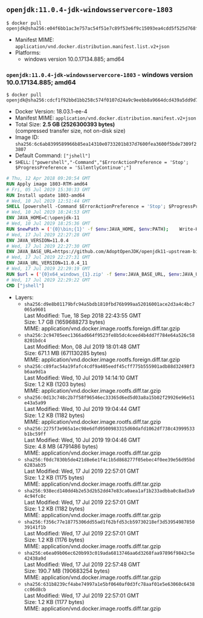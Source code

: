 ## `openjdk:11.0.4-jdk-windowsservercore-1803`

```console
$ docker pull openjdk@sha256:e04f6bb1ac3e757ac54f51e7c89f53e6f9c15093ea4cdd5f525d768f12d48786
```

-	Manifest MIME: `application/vnd.docker.distribution.manifest.list.v2+json`
-	Platforms:
	-	windows version 10.0.17134.885; amd64

### `openjdk:11.0.4-jdk-windowsservercore-1803` - windows version 10.0.17134.885; amd64

```console
$ docker pull openjdk@sha256:cdcf1f92bbd1bb258c574f0107d24a9c9eebb8a9664dcd439a5dd9d7ebd4580b
```

-	Docker Version: 18.03.1-ee-4
-	Manifest MIME: `application/vnd.docker.distribution.manifest.v2+json`
-	Total Size: **2.5 GB (2526300393 bytes)**  
	(compressed transfer size, not on-disk size)
-	Image ID: `sha256:6c6ab8399589966b85ea14310e0733201b837d7600fea3600f5bde7309f23807`
-	Default Command: `["jshell"]`
-	`SHELL`: `["powershell","-Command","$ErrorActionPreference = 'Stop'; $ProgressPreference = 'SilentlyContinue';"]`

```dockerfile
# Thu, 12 Apr 2018 09:20:54 GMT
RUN Apply image 1803-RTM-amd64
# Fri, 05 Jul 2019 15:30:33 GMT
RUN Install update 1803-amd64
# Wed, 10 Jul 2019 12:51:44 GMT
SHELL [powershell -Command $ErrorActionPreference = 'Stop'; $ProgressPreference = 'SilentlyContinue';]
# Wed, 10 Jul 2019 18:24:53 GMT
ENV JAVA_HOME=C:\openjdk-11
# Wed, 10 Jul 2019 18:25:36 GMT
RUN $newPath = ('{0}\bin;{1}' -f $env:JAVA_HOME, $env:PATH); 	Write-Host ('Updating PATH: {0}' -f $newPath); 	setx /M PATH $newPath
# Wed, 17 Jul 2019 22:27:28 GMT
ENV JAVA_VERSION=11.0.4
# Wed, 17 Jul 2019 22:27:30 GMT
ENV JAVA_BASE_URL=https://github.com/AdoptOpenJDK/openjdk11-upstream-binaries/releases/download/jdk-11.0.4%2B11/OpenJDK11U-jdk_
# Wed, 17 Jul 2019 22:27:31 GMT
ENV JAVA_URL_VERSION=11.0.4_11
# Wed, 17 Jul 2019 22:29:19 GMT
RUN $url = ('{0}x64_windows_{1}.zip' -f $env:JAVA_BASE_URL, $env:JAVA_URL_VERSION); 	Write-Host ('Downloading {0} ...' -f $url); 	[Net.ServicePointManager]::SecurityProtocol = [Net.SecurityProtocolType]::Tls12; 	Invoke-WebRequest -Uri $url -OutFile 'openjdk.zip'; 		Write-Host 'Expanding ...'; 	New-Item -ItemType Directory -Path C:\temp | Out-Null; 	Expand-Archive openjdk.zip -DestinationPath C:\temp; 	Move-Item -Path C:\temp\* -Destination $env:JAVA_HOME; 	Remove-Item C:\temp; 		Write-Host 'Removing ...'; 	Remove-Item openjdk.zip -Force; 		Write-Host 'Verifying install ...'; 	Write-Host '  javac --version'; javac --version; 	Write-Host '  java --version'; java --version; 		Write-Host 'Complete.'
# Wed, 17 Jul 2019 22:29:22 GMT
CMD ["jshell"]
```

-	Layers:
	-	`sha256:d9e8b01179bfc94a5bdb1810fbd76b999aa52016001ace2d3a4c4bc7065a9601`  
		Last Modified: Tue, 18 Sep 2018 22:43:55 GMT  
		Size: 1.7 GB (1659688273 bytes)  
		MIME: application/vnd.docker.image.rootfs.foreign.diff.tar.gzip
	-	`sha256:2c94705eec1366ad664f9523fe8b5dc4ceed4b4dd7f784e64a526c588201bdc4`  
		Last Modified: Mon, 08 Jul 2019 18:01:48 GMT  
		Size: 671.1 MB (671130285 bytes)  
		MIME: application/vnd.docker.image.rootfs.foreign.diff.tar.gzip
	-	`sha256:c89fac54a19fafc4cdf9a405eedf45cff775b555901adb88d32498f3b6aa9d1a`  
		Last Modified: Wed, 10 Jul 2019 14:14:10 GMT  
		Size: 1.2 KB (1203 bytes)  
		MIME: application/vnd.docker.image.rootfs.diff.tar.gzip
	-	`sha256:0d13c748c2b7f58f96546ec33365d6ed5d03a8a15b02f29926e96e51e43a5a99`  
		Last Modified: Wed, 10 Jul 2019 19:04:44 GMT  
		Size: 1.2 KB (1182 bytes)  
		MIME: application/vnd.docker.image.rootfs.diff.tar.gzip
	-	`sha256:2275f3e965a1ec98e6dfd9500983315d60dafd1062df738c43999533b1bc59ff`  
		Last Modified: Wed, 10 Jul 2019 19:04:46 GMT  
		Size: 4.8 MB (4791486 bytes)  
		MIME: application/vnd.docker.image.rootfs.diff.tar.gzip
	-	`sha256:f0dc7830b5de421d8e6e1f4c1b5d868277f05ebec4f0ee39e56d95bd6283ab35`  
		Last Modified: Wed, 17 Jul 2019 22:57:01 GMT  
		Size: 1.2 KB (1175 bytes)  
		MIME: application/vnd.docker.image.rootfs.diff.tar.gzip
	-	`sha256:938ecd140dd4b2e53d2b52dd47e83ca0aea1af1b233adbba0c8ad3a94c94fc8c`  
		Last Modified: Wed, 17 Jul 2019 22:57:01 GMT  
		Size: 1.2 KB (1182 bytes)  
		MIME: application/vnd.docker.image.rootfs.diff.tar.gzip
	-	`sha256:f356c77e18775306dd55ad1f62bfd53cb59730218ef3d5395498785039141f1b`  
		Last Modified: Wed, 17 Jul 2019 22:57:01 GMT  
		Size: 1.2 KB (1176 bytes)  
		MIME: application/vnd.docker.image.rootfs.diff.tar.gzip
	-	`sha256:e6ea09b06ec620b993c019ada6813746aa6d3268faa97896f9842c5e42438a9d`  
		Last Modified: Wed, 17 Jul 2019 22:57:48 GMT  
		Size: 190.7 MB (190683254 bytes)  
		MIME: application/vnd.docker.image.rootfs.diff.tar.gzip
	-	`sha256:631b8239cf4abe74997a1e5bf0640af0d3fc78aaf01e5e63060c6438cc06d8cb`  
		Last Modified: Wed, 17 Jul 2019 22:57:01 GMT  
		Size: 1.2 KB (1177 bytes)  
		MIME: application/vnd.docker.image.rootfs.diff.tar.gzip

